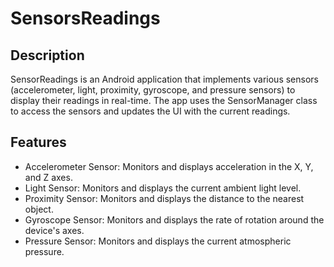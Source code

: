 # SensorsReadings

## Description
SensorReadings is an Android application that implements various sensors (accelerometer, light, proximity, gyroscope, and pressure sensors) to display their readings in real-time. The app uses the SensorManager class to access the sensors and updates the UI with the current readings.

## Features

- Accelerometer Sensor: Monitors and displays acceleration in the X, Y, and Z axes.
- Light Sensor: Monitors and displays the current ambient light level.
- Proximity Sensor: Monitors and displays the distance to the nearest object.
- Gyroscope Sensor: Monitors and displays the rate of rotation around the device's axes.
- Pressure Sensor: Monitors and displays the current atmospheric pressure.